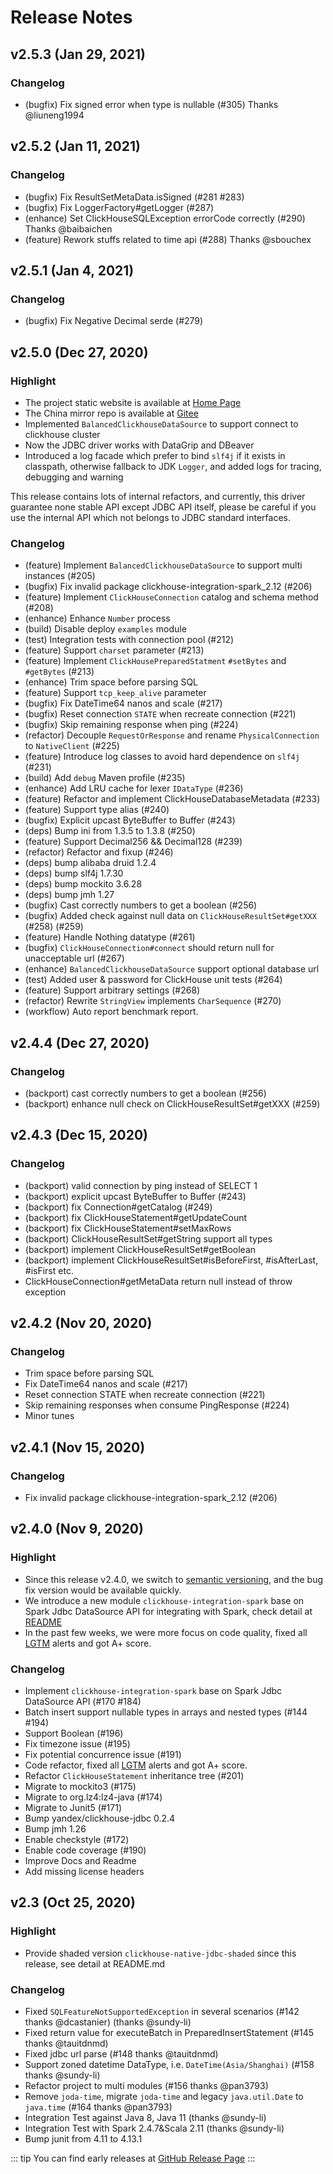 Release Notes
===

v2.5.3 (Jan 29, 2021)
---
### Changelog
- (bugfix) Fix signed error when type is nullable (#305) Thanks @liuneng1994

v2.5.2 (Jan 11, 2021)
---
### Changelog
- (bugfix) Fix ResultSetMetaData.isSigned (#281 #283)
- (bugfix) Fix LoggerFactory#getLogger (#287)
- (enhance) Set ClickHouseSQLException errorCode correctly (#290) Thanks @baibaichen
- (feature) Rework stuffs related to time api (#288) Thanks @sbouchex

v2.5.1 (Jan 4, 2021)
---
### Changelog
- (bugfix) Fix Negative Decimal serde (#279)

v2.5.0 (Dec 27, 2020)
---
### Highlight
- The project static website is available at [Home Page](https://housepower.github.io/ClickHouse-Native-JDBC)
- The China mirror repo is available at [Gitee](https://gitee.com/housepower/ClickHouse-Native-JDBC)
- Implemented `BalancedClickhouseDataSource` to support connect to clickhouse cluster
- Now the JDBC driver works with DataGrip and DBeaver
- Introduced a log facade which prefer to bind `slf4j` if it exists in classpath, otherwise fallback to JDK `Logger`, and added logs for tracing, debugging and warning

This release contains lots of internal refactors, and currently, this driver guarantee none stable API except JDBC API itself, please be careful if you use the internal API which not belongs to JDBC standard interfaces.

### Changelog
- (feature) Implement `BalancedClickhouseDataSource` to support multi instances (#205)
- (bugfix) Fix invalid package clickhouse-integration-spark_2.12 (#206)
- (feature) Implement `ClickHouseConnection` catalog and schema method (#208)
- (enhance) Enhance `Number` process
- (build) Disable deploy `examples` module
- (test) Integration tests with connection pool (#212)
- (feature) Support `charset` parameter (#213)
- (feature) Implement `ClickHousePreparedStatment` `#setBytes` and `#getBytes` (#213)
- (enhance) Trim space before parsing SQL
- (feature) Support `tcp_keep_alive` parameter
- (bugfix) Fix DateTime64 nanos and scale (#217)
- (bugfix) Reset connection `STATE` when recreate connection (#221)
- (bugfix) Skip remaining response when ping (#224)
- (refactor) Decouple `RequestOrResponse` and rename `PhysicalConnection` to `NativeClient` (#225)
- (feature) Introduce log classes to avoid hard dependence on `slf4j` (#231)
- (build) Add `debug` Maven profile (#235)
- (enhance) Add LRU cache for lexer `IDataType` (#236)
- (feature) Refactor and implement ClickHouseDatabaseMetadata (#233)
- (feature) Support type alias (#240)
- (bugfix) Explicit upcast ByteBuffer to Buffer (#243)
- (deps) Bump ini from 1.3.5 to 1.3.8 (#250)
- (feature) Support Decimal256 && Decimal128 (#239)
- (refactor) Refactor and fixup (#246)
- (deps) bump alibaba druid 1.2.4
- (deps) bump slf4j 1.7.30
- (deps) bump mockito 3.6.28
- (deps) bump jmh 1.27
- (bugfix) Cast correctly numbers to get a boolean (#256)
- (bugfix) Added check against null data on `ClickHouseResultSet#getXXX` (#258) (#259)
- (feature) Handle Nothing datatype (#261)
- (bugfix) `ClickHouseConnection#connect` should return null for unacceptable url (#267)
- (enhance) `BalancedClickhouseDataSource` support optional database url
- (test) Added user & password for ClickHouse unit tests (#264)
- (feature) Support arbitrary settings (#268)
- (refactor) Rewrite `StringView` implements `CharSequence` (#270)
- (workflow) Auto report benchmark report.

v2.4.4 (Dec 27, 2020)
---
### Changelog
- (backport) cast correctly numbers to get a boolean (#256)
- (backport) enhance null check on ClickHouseResultSet#getXXX (#259)

v2.4.3 (Dec 15, 2020)
---
### Changelog
- (backport) valid connection by ping instead of SELECT 1
- (backport) explicit upcast ByteBuffer to Buffer (#243)
- (backport) fix Connection#getCatalog (#249)
- (backport) fix ClickHouseStatement#getUpdateCount
- (backport) fix ClickHouseStatement#setMaxRows
- (backport) ClickHouseResultSet#getString support all types
- (backport) implement ClickHouseResultSet#getBoolean
- (backport) implement ClickHouseResultSet#isBeforeFirst, #isAfterLast, #isFirst etc.
- ClickHouseConnection#getMetaData return null instead of throw exception


v2.4.2 (Nov 20, 2020)
---
### Changelog
- Trim space before parsing SQL
- Fix DateTime64 nanos and scale (#217)
- Reset connection STATE when recreate connection (#221)
- Skip remaining responses when consume PingResponse (#224)
- Minor tunes


v2.4.1 (Nov 15, 2020)
---
### Changelog
- Fix invalid package clickhouse-integration-spark_2.12 (#206)


v2.4.0 (Nov 9, 2020)
---
### Highlight
- Since this release v2.4.0, we switch to [semantic versioning](https://semver.org/), and the bug fix version would be available quickly.
- We introduce a new module `clickhouse-integration-spark` base on Spark Jdbc DataSource API for integrating with Spark, check detail at [README](https://github.com/housepower/ClickHouse-Native-JDBC#integration-with-spark)
- In the past few weeks, we were more focus on code quality, fixed all [LGTM](https://lgtm.com/projects/g/housepower/ClickHouse-Native-JDBC/alerts/) alerts and got A+ score.

### Changelog
- Implement `clickhouse-integration-spark` base on Spark Jdbc DataSource API (#170 #184)
- Batch insert support nullable types in arrays and nested types (#144 #194)
- Support Boolean (#196)
- Fix timezone issue (#195)
- Fix potential concurrence issue (#191)
- Code refactor, fixed all [LGTM](https://lgtm.com/projects/g/housepower/ClickHouse-Native-JDBC/alerts/) alerts and got A+ score.
- Refactor `ClickHouseStatement` inheritance tree (#201)
- Migrate to mockito3 (#175)
- Migrate to org.lz4:lz4-java (#174)
- Migrate to Junit5 (#171)
- Bump yandex/clickhouse-jdbc 0.2.4
- Bump jmh 1.26
- Enable checkstyle (#172)
- Enable code coverage (#190)
- Improve Docs and Readme
- Add missing license headers


v2.3 (Oct 25, 2020)
---
### Highlight
- Provide shaded version `clickhouse-native-jdbc-shaded` since this release, see detail at README.md

### Changelog
- Fixed `SQLFeatureNotSupportedException` in several scenarios (#142 thanks @dcastanier) (thanks @sundy-li)
- Fixed return value for executeBatch in PreparedInsertStatement (#145 thanks @tauitdnmd)
- Fixed jdbc url parse (#148 thanks @tauitdnmd)
- Support zoned datetime DataType, i.e. `DateTime(Asia/Shanghai)` (#158 thanks @sundy-li)
- Refactor project to multi modules (#156 thanks @pan3793)
- Remove `joda-time`, migrate `joda-time` and legacy `java.util.Date` to `java.time` (#164 thanks @pan3793)
- Integration Test against Java 8, Java 11 (thanks @sundy-li)
- Integration Test with Spark 2.4.7&Scala 2.11 (thanks @sundy-li)
- Bump junit from 4.11 to 4.13.1


::: tip
You can find early releases at [GitHub Release Page](https://github.com/housepower/ClickHouse-Native-JDBC/releases)
:::
